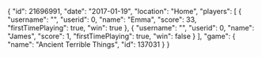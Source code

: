 {
  "id": 21696991,
  "date": "2017-01-19",
  "location": "Home",
  "players": [
    {
      "username": "",
      "userid": 0,
      "name": "Emma",
      "score": 33,
      "firstTimePlaying": true,
      "win": true
    },
    {
      "username": "",
      "userid": 0,
      "name": "James",
      "score": 1,
      "firstTimePlaying": true,
      "win": false
    }
  ],
  "game": {
    "name": "Ancient Terrible Things",
    "id": 137031
  }
}
